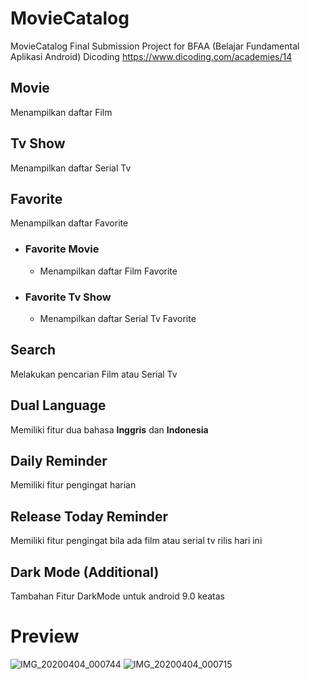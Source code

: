 # MovieCatalog
MovieCatalog Final Submission Project for BFAA (Belajar Fundamental Aplikasi Android) Dicoding https://www.dicoding.com/academies/14

## Movie
Menampilkan daftar Film

## Tv Show
Menampilkan daftar Serial Tv

## Favorite
Menampilkan daftar Favorite
* ### Favorite Movie
  - Menampilkan daftar Film Favorite
* ### Favorite Tv Show
  - Menampilkan daftar Serial Tv Favorite

## Search
Melakukan pencarian Film atau Serial Tv

## Dual Language
Memiliki fitur dua bahasa **Inggris** dan **Indonesia**

## Daily Reminder
Memiliki fitur pengingat harian

## Release Today Reminder
Memiliki fitur pengingat bila ada film atau serial tv rilis hari ini

## Dark Mode (Additional)
Tambahan Fitur DarkMode untuk android 9.0 keatas

# Preview
![IMG_20200404_000744](https://user-images.githubusercontent.com/33775307/78386914-a64b7380-7608-11ea-9ccd-0c3cf9d8dab1.jpg)
![IMG_20200404_000715](https://user-images.githubusercontent.com/33775307/78386929-a9defa80-7608-11ea-86cc-ed784230d1ce.jpg)
